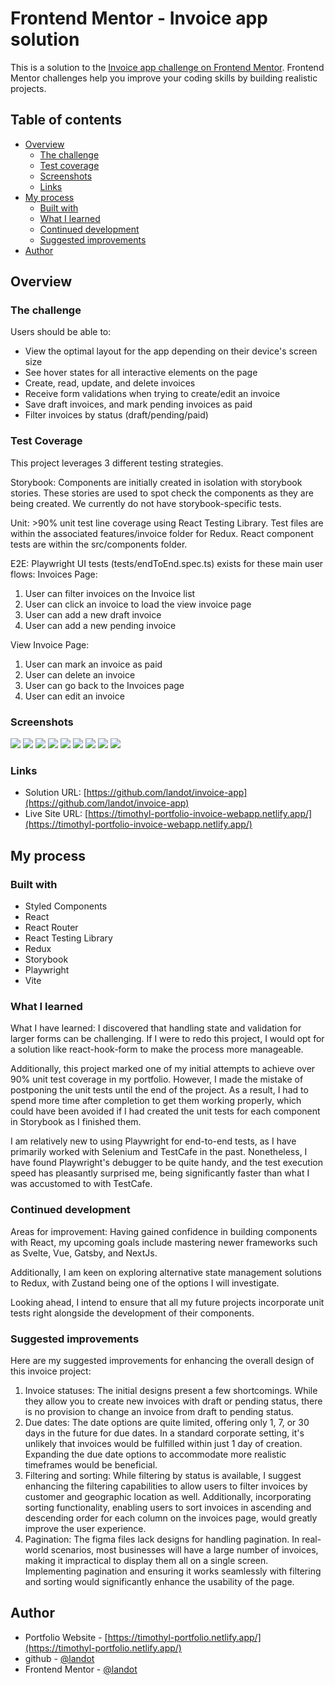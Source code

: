 # Frontend Mentor - Invoice app solution

This is a solution to the [Invoice app challenge on Frontend Mentor](https://www.frontendmentor.io/challenges/invoice-app-i7KaLTQjl). Frontend Mentor challenges help you improve your coding skills by building realistic projects.

## Table of contents

- [Overview](#overview)
  - [The challenge](#the-challenge)
  - [Test coverage](#test-coverage)
  - [Screenshots](#screenshots)
  - [Links](#links)
- [My process](#my-process)
  - [Built with](#built-with)
  - [What I learned](#what-i-learned)
  - [Continued development](#continued-development)
  - [Suggested improvements](#suggested-improvements)
- [Author](#author)

## Overview

### The challenge

Users should be able to:

- View the optimal layout for the app depending on their device's screen size
- See hover states for all interactive elements on the page
- Create, read, update, and delete invoices
- Receive form validations when trying to create/edit an invoice
- Save draft invoices, and mark pending invoices as paid
- Filter invoices by status (draft/pending/paid)

### Test Coverage

This project leverages 3 different testing strategies. 

Storybook: Components are initially created in isolation with storybook stories. These stories are used to spot check the components as they are being created. We currently do not have storybook-specific tests.

Unit: >90% unit test line coverage using React Testing Library. Test files are within the associated features/invoice folder for Redux. React component tests are within the src/components folder.

E2E: Playwright UI tests (tests/endToEnd.spec.ts) exists for these main user flows:
Invoices Page:
1. User can filter invoices on the Invoice list
1. User can click an invoice to load the view invoice page
1. User can add a new draft invoice
1. User can add a new pending invoice

View Invoice Page:
1. User can mark an invoice as paid
1. User can delete an invoice
1. User can go back to the Invoices page
1. User can edit an invoice

### Screenshots
![](./screenshots/desktop-invoices.png)
![](./screenshots/desktop-filter.png)
![](./screenshots/desktop-new-invoice.png)
![](./screenshots/desktop-view-invoice.png)
![](./screenshots/desktop-edit-invoice.png)
![](./screenshots/desktop-delete.png)
![](./screenshots/mobile-invoices.png)
![](./screenshots/mobile-filters.png)
![](./screenshots/mobile-new-invoice.png)

### Links

- Solution URL: [https://github.com/landot/invoice-app](https://github.com/landot/invoice-app)
- Live Site URL: [https://timothyl-portfolio-invoice-webapp.netlify.app/](https://timothyl-portfolio-invoice-webapp.netlify.app/)

## My process

### Built with

- Styled Components
- React
- React Router
- React Testing Library
- Redux
- Storybook
- Playwright
- Vite

### What I learned

What I have learned:
I discovered that handling state and validation for larger forms can be challenging. If I were to redo this project, I would opt for a solution like react-hook-form to make the process more manageable.

Additionally, this project marked one of my initial attempts to achieve over 90% unit test coverage in my portfolio. However, I made the mistake of postponing the unit tests until the end of the project. As a result, I had to spend more time after completion to get them working properly, which could have been avoided if I had created the unit tests for each component in Storybook as I finished them.

I am relatively new to using Playwright for end-to-end tests, as I have primarily worked with Selenium and TestCafe in the past. Nonetheless, I have found Playwright's debugger to be quite handy, and the test execution speed has pleasantly surprised me, being significantly faster than what I was accustomed to with TestCafe.

### Continued development

Areas for improvement:
Having gained confidence in building components with React, my upcoming goals include mastering newer frameworks such as Svelte, Vue, Gatsby, and NextJs.

Additionally, I am keen on exploring alternative state management solutions to Redux, with Zustand being one of the options I will investigate.

Looking ahead, I intend to ensure that all my future projects incorporate unit tests right alongside the development of their components.

### Suggested improvements
Here are my suggested improvements for enhancing the overall design of this invoice project:

1. Invoice statuses: The initial designs present a few shortcomings. While they allow you to create new invoices with draft or pending status, there is no provision to change an invoice from draft to pending status.
1. Due dates: The date options are quite limited, offering only 1, 7, or 30 days in the future for due dates. In a standard corporate setting, it's unlikely that invoices would be fulfilled within just 1 day of creation. Expanding the due date options to accommodate more realistic timeframes would be beneficial.
1. Filtering and sorting: While filtering by status is available, I suggest enhancing the filtering capabilities to allow users to filter invoices by customer and geographic location as well. Additionally, incorporating sorting functionality, enabling users to sort invoices in ascending and descending order for each column on the invoices page, would greatly improve the user experience.
1. Pagination: The figma files lack designs for handling pagination. In real-world scenarios, most businesses will have a large number of invoices, making it impractical to display them all on a single screen. Implementing pagination and ensuring it works seamlessly with filtering and sorting would significantly enhance the usability of the page.

## Author

- Portfolio Website - [https://timothyl-portfolio.netlify.app/](https://timothyl-portfolio.netlify.app/)
- github - [@landot](https://github.com/landot)
- Frontend Mentor - [@landot](https://www.frontendmentor.io/profile/landot)
